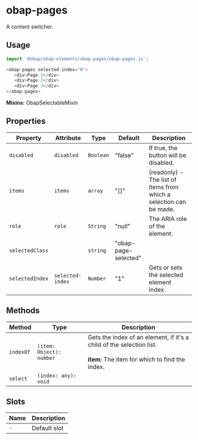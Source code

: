 # obap-pages

A content switcher.  

## Usage

```javascript
import '@obap/obap-elements/obap-pages/obap-pages.js';

<obap-pages selected-index="0">
   <div>Page 1</div>
   <div>Page 2</div>
   <div>Page 3</div>
</obap-pages>
```

**Mixins:** ObapSelectableMixin

## Properties

| Property        | Attribute        | Type      | Default              | Description                                      |
|-----------------|------------------|-----------|----------------------|--------------------------------------------------|
| `disabled`      | `disabled`       | `Boolean` | "false"              | If true, the button will be disabled.            |
| `items`         | `items`          | `array`   | "[]"                 | (readonly) - The list of items from which a selection can be made. |
| `role`          | `role`           | `String`  | "null"               | The ARIA role of the element.                    |
| `selectedClass` |                  | `string`  | "obap-page-selected" |                                                  |
| `selectedIndex` | `selected-index` | `Number`  | "1"                  | Gets or sets the selected element index.         |

## Methods

| Method    | Type                     | Description                                      |
|-----------|--------------------------|--------------------------------------------------|
| `indexOf` | `(item: Object): number` | Gets the index of an element, if it's a child of the selection list.<br /><br />**item**: The item for which to find the index. |
| `select`  | `(index: any): void`     |                                                  |

## Slots

| Name | Description  |
|------|--------------|
| `-`  | Default slot |
